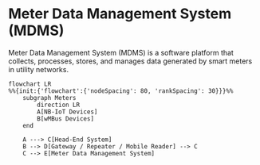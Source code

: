 # Meter Data Management System (MDMS)

Meter Data Management System (MDMS) is a software platform that collects, processes, stores, and manages data generated
by smart meters in utility networks.

```mermaid
flowchart LR
%%{init:{'flowchart':{'nodeSpacing': 80, 'rankSpacing': 30}}}%%
    subgraph Meters
        direction LR
        A[NB-IoT Devices]
        B[wMBus Devices]
    end

    A ---> C[Head-End System]
    B --> D[Gateway / Repeater / Mobile Reader] --> C
    C --> E[Meter Data Management System]
```